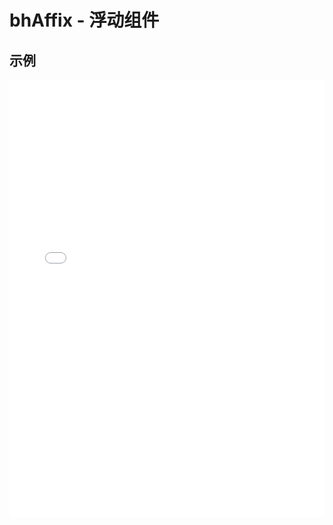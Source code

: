 # bhAffix - 浮动组件

## 示例

<iframe width="100%" height="700" src="//jsrun.net/X4pKp/embedded/all/light/" allowfullscreen="allowfullscreen" frameborder="0"></iframe>